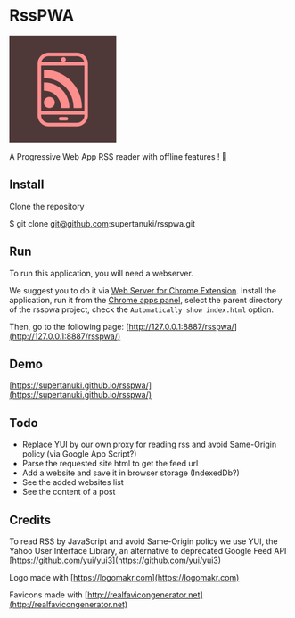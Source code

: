 # RssPWA

![RssPWA](/favicon/android-chrome-192x192.png)

A Progressive Web App RSS reader with offline features ! 📵

## Install

Clone the repository

  $ git clone git@github.com:supertanuki/rsspwa.git

## Run

To run this application, you will need a webserver.

We suggest you to do it via [Web Server for Chrome Extension](https://chrome.google.com/webstore/detail/web-server-for-chrome/ofhbbkphhbklhfoeikjpcbhemlocgigb). Install the application, run it from the [Chrome apps panel](chrome://apps/), select the parent directory of the rsspwa project, check the `Automatically show index.html` option.

Then, go to the following page: [http://127.0.0.1:8887/rsspwa/](http://127.0.0.1:8887/rsspwa/)

## Demo

[https://supertanuki.github.io/rsspwa/](https://supertanuki.github.io/rsspwa/)

## Todo

- Replace YUI by our own proxy for reading rss and avoid Same-Origin policy (via Google App Script?)
- Parse the requested site html to get the feed url
- Add a website and save it in browser storage (IndexedDb?)
- See the added websites list
- See the content of a post

## Credits

To read RSS by JavaScript and avoid Same-Origin policy
we use YUI, the Yahoo User Interface Library, an alternative to deprecated Google Feed API [https://github.com/yui/yui3](https://github.com/yui/yui3)

Logo made with [https://logomakr.com](https://logomakr.com)

Favicons made with [http://realfavicongenerator.net](http://realfavicongenerator.net)

